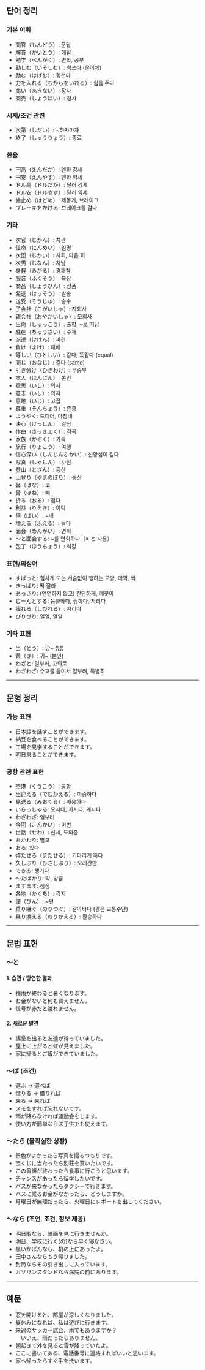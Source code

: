 ## 단어 정리

### 기본 어휘

- 問答（もんどう）: 문답  
- 解答（かいとう）: 해답  
- 勉学（べんがく）: 면학, 공부  
- 勤しむ（いそしむ）: 힘쓰다 (문어체)  
- 励む（はげむ）: 힘쓰다  
- 力を入れる（ちからをいれる）: 힘을 주다  
- 商い（あきない）: 장사  
- 商売（しょうばい）: 장사  

### 시제/조건 관련

- 次第（しだい）: ~하자마자  
- 終了（しゅうりょう）: 종료  

### 환율

- 円高（えんだか）: 엔화 강세  
- 円安（えんやす）: 엔화 약세  
- ドル高（ドルだか）: 달러 강세  
- ドル安（ドルやす）: 달러 약세  
- 歯止め（はどめ）: 제동기, 브레이크  
- ブレーキをかける: 브레이크를 걸다  

### 기타

- 次官（じかん）: 차관  
- 任命（にんめい）: 임명  
- 次回（じかい）: 차회, 다음 회  
- 次男（じなん）: 차남  
- 身軽（みがる）: 경쾌함  
- 服装（ふくそう）: 복장  
- 商品（しょうひん）: 상품  
- 発送（はっそう）: 발송  
- 送受（そうじゅ）: 송수  
- 子会社（こがいしゃ）: 자회사  
- 親会社（おやかいしゃ）: 모회사  
- 出向（しゅっこう）: 출향, ~로 떠남  
- 駐在（ちゅうざい）: 주재  
- 派遣（はけん）: 파견  
- 負け（まけ）: 패배  
- 等しい（ひとしい）: 같다, 똑같다 (equal)  
- 同じ（おなじ）: 같다 (same)  
- 引き分け（ひきわけ）: 무승부  
- 本人（ほんにん）: 본인  
- 意思（いし）: 의사  
- 意志（いし）: 의지  
- 意地（いじ）: 고집  
- 尊重（そんちょう）: 존중  
- ようやく: 드디어, 마침내  
- 決心（けっしん）: 결심  
- 作曲（さっきょく）: 작곡  
- 家族（かぞく）: 가족  
- 旅行（りょこう）: 여행  
- 信心深い（しんじんぶかい）: 신앙심이 깊다  
- 写真（しゃしん）: 사진  
- 登山（とざん）: 등산  
- 山登り（やまのぼり）: 등산  
- 鼻（はな）: 코  
- 骨（ほね）: 뼈  
- 折る（おる）: 접다  
- 利益（りえき）: 이익  
- 倍（ばい）: ~배  
- 増える（ふえる）: 늘다  
- 面会（めんかい）: 면회  
- ～と面会する: ~를 면회하다（※ と 사용）  
- 包丁（ほうちょう）: 식칼  

### 표현/의성어

- すぱっと: 힘차게 또는 서슴없이 행하는 모양, 데꺽, 싹  
- きっぱり: 딱 잘라  
- あっさり: (연연하지 않고) 간단하게, 깨끗이  
- じーんとする: 뭉클하다, 찡하다, 저리다  
- 痺れる（しびれる）: 저리다  
- ぴりぴり: 얼얼, 알알  

### 기타 표현

- 当（とう）: 당~ (남)  
- 黄（き）: 귀~ (본인)  
- わざと: 일부러, 고의로  
- わざわざ: 수고를 들여서 일부러, 특별히  

---

## 문형 정리

### 가능 표현
- 日本語を話すことができます。  
- 納豆を食べることができます。  
- 工場を見学することができます。  
- 明日来ることができます。  

### 공항 관련 표현
- 空港（くうこう）: 공항  
- 出迎える（でむかえる）: 마중하다  
- 見送る（みおくる）: 배웅하다  
- いらっしゃる: 오시다, 가시다, 계시다  
- わざわざ: 일부러  
- 今回（こんかい）: 이번  
- 世話（せわ）: 신세, 도와줌  
- おかわり: 별고  
- おる: 있다  
- 待たせる（またせる）: 기다리게 하다  
- 久しぶり（ひさしぶり）: 오래간만  
- できる: 생기다  
- ～たばかり: 막, 방금  
- ますます: 점점  
- 各地（かくち）: 각지  
- 便（びん）: ~편  
- 乗り継ぐ（のりつぐ）: 갈아타다 (같은 교통수단)  
- 乗り換える（のりかえる）: 환승하다  

---

## 문법 표현

### 〜と

#### 1. 습관 / 당연한 결과
- 梅雨が終わると暑くなります。  
- お金がないと何も買えません。  
- 信号が赤だと渡れません。  

#### 2. 새로운 발견
- 講堂を出ると友達が待っていました。  
- 屋上に上がると虹が見えました。  
- 家に帰るとご飯ができていました。  

### 〜ば (조건)

- 選ぶ → 選べば  
- 借りる → 借りれば  
- 来る → 来れば  
- メモをすれば忘れないです。  
- 雨が降らなければ運動会をします。  
- 使い方が簡単ならば子供でも使えます。  

### 〜たら (불확실한 상황)

- 景色がよかったら写真を撮るつもりです。  
- 宝くじに当たったら別荘を買いたいです。  
- この番組が終わったら食事に行こうと思います。  
- チャンスがあったら留学したいです。  
- バスが来なかったらタクシーで行きます。  
- バスに乗るお金がなかったら、どうしますか。  
- 月曜日が無理だったら、火曜日にレポートを出してください。  

### 〜なら (조언, 조건, 정보 제공)

- 明日暇なら、映画を見に行きませんか。  
- 明日、学校に行く(の)なら早く寝なさい。  
- 黒いかばんなら、机の上にあったよ。  
- 田中さんならもう帰りました。  
- 封筒ならその引き出しに入っています。  
- ガソリンスタンドなら病院の前にあります。  

---

## 예문

- 窓を開けると、部屋が涼しくなりました。  
- 夏休みになれば、私は遊びに行きます。  
- 来週のサッカー試合、雨でもありますか？  
　いいえ、雨だったらありません。  
- 朝起きて外を見ると雪が降っていたよ。  
- ここに書いてある、電話番号に連絡すればいいと思います。  
- 家へ帰ったらすぐ手を洗います。
